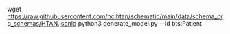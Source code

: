  wget https://raw.githubusercontent.com/ncihtan/schematic/main/data/schema_org_schemas/HTAN.jsonld
python3  generate_model.py --id bts:Patient
